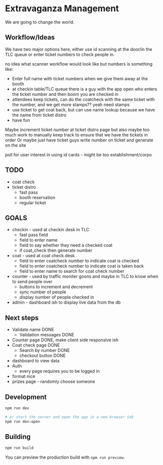 # Extravaganza Management

We are going to change the world.

## Workflow/Ideas

We have two major options here, either use id scanning at the door/in the TLC queue or enter ticket numbers to check people in.

no idea what scanner workflow would look like but numbers is something like:
* Enter full name with ticket numbers when we give them away at the booth
* at checkin table/TLC queue there is a guy with the app open who enters the ticket number and then boom you are checked in
* attendees keep tickets, can do the coatcheck with the same ticket with the number, and we get more stamps?? yeah need stamps
* use ticket to get coat back, but can use name lookup because we have the name from ticket distro
* have fun

Maybe increment ticket number at ticket distro page but also maybe too much work to manually
keep track to ensure that we have the tickets in order
Or maybe just have ticket guys write number on ticket and generate on the site

poll for user interest in using id cards - might be too establishment/corpo

## TODO

* coat check
* ticket distro
    * fast pass
    * booth reservation
    * regular ticket

## GOALS

* checkin - used at checkin desk in TLC
    * fast pass field
    * field to enter name
    * field to say whether they need a checked coat
    * if coat_check then generate number
* coat - used at coat check desk
    * field to enter coatcheck number to indicate coat is checked
    * field to enter coatcheck number to indicate coat is taken back
    * field to enter name to search for coat check number
* counter - used by traffic moniter goons and maybe in TLC to know when to send people over
    * buttons to increment and decrement
    * sync number of people
    * display number of people checked in
* admin - dashboard ish to display live data from the db

## Next steps
* Validate name DONE
    * Validation messages DONE
* Counter page DONE, make client side responsive ish
* Coat check page DONE
    * Search by number DONE
    * checkout button DONE
* dashboard to view data
* Auth
    * every page requires you to be logged in
* format nice
* prizes page - randomly choose someone

## Development

```bash
npm run dev

# or start the server and open the app in a new browser tab
npm run dev:open
```

## Building

```bash
npm run build
```

You can preview the production build with `npm run preview`.


